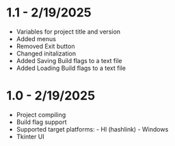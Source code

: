 # 1.1 - 2/19/2025
- Variables for project title and version
- Added menus
- Removed Exit button
- Changed initalization
- Added Saving Build flags to a text file
- Added Loading Build flags to a text file

# 1.0 - 2/19/2025
- Project compiling
- Build flag support
- Supported target platforms:
        - Hl (hashlink)
        - Windows
- Tkinter UI